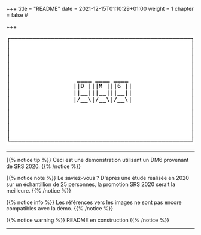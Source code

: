 +++
title = "README"
date = 2021-12-15T01:10:29+01:00
weight = 1
chapter = false #

+++

![test](images/Untitled.png)

--- 

{{% notice tip %}}
Ceci est une démonstration utilisant un DM6 provenant de SRS 2020. 
{{% /notice  %}}

{{% notice note %}}
Le saviez-vous ? D'après une étude réalisée en 2020 sur un échantillion de 25 personnes, la promotion SRS 2020 serait la meilleure.
{{% /notice  %}}

{{% notice info %}}
Les références vers les images ne sont pas encore compatibles avec la démo.
{{% /notice %}}

{{% notice warning %}}
README en construction
{{% /notice %}}

---

